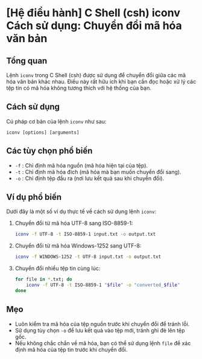 # [Hệ điều hành] C Shell (csh) iconv Cách sử dụng: Chuyển đổi mã hóa văn bản

## Tổng quan
Lệnh `iconv` trong C Shell (csh) được sử dụng để chuyển đổi giữa các mã hóa văn bản khác nhau. Điều này rất hữu ích khi bạn cần đọc hoặc xử lý các tệp tin có mã hóa không tương thích với hệ thống của bạn.

## Cách sử dụng
Cú pháp cơ bản của lệnh `iconv` như sau:
```
iconv [options] [arguments]
```

## Các tùy chọn phổ biến
- `-f` : Chỉ định mã hóa nguồn (mã hóa hiện tại của tệp).
- `-t` : Chỉ định mã hóa đích (mã hóa mà bạn muốn chuyển đổi sang).
- `-o` : Chỉ định tệp đầu ra (nơi lưu kết quả sau khi chuyển đổi).

## Ví dụ phổ biến
Dưới đây là một số ví dụ thực tế về cách sử dụng lệnh `iconv`:

1. Chuyển đổi từ mã hóa UTF-8 sang ISO-8859-1:
   ```bash
   iconv -f UTF-8 -t ISO-8859-1 input.txt -o output.txt
   ```

2. Chuyển đổi từ mã hóa Windows-1252 sang UTF-8:
   ```bash
   iconv -f WINDOWS-1252 -t UTF-8 input.txt -o output.txt
   ```

3. Chuyển đổi nhiều tệp tin cùng lúc:
   ```bash
   for file in *.txt; do
       iconv -f UTF-8 -t ISO-8859-1 "$file" -o "converted_$file"
   done
   ```

## Mẹo
- Luôn kiểm tra mã hóa của tệp nguồn trước khi chuyển đổi để tránh lỗi.
- Sử dụng tùy chọn `-o` để lưu kết quả vào tệp mới, tránh ghi đè lên tệp gốc.
- Nếu không chắc chắn về mã hóa, bạn có thể sử dụng lệnh `file` để xác định mã hóa của tệp tin trước khi chuyển đổi.